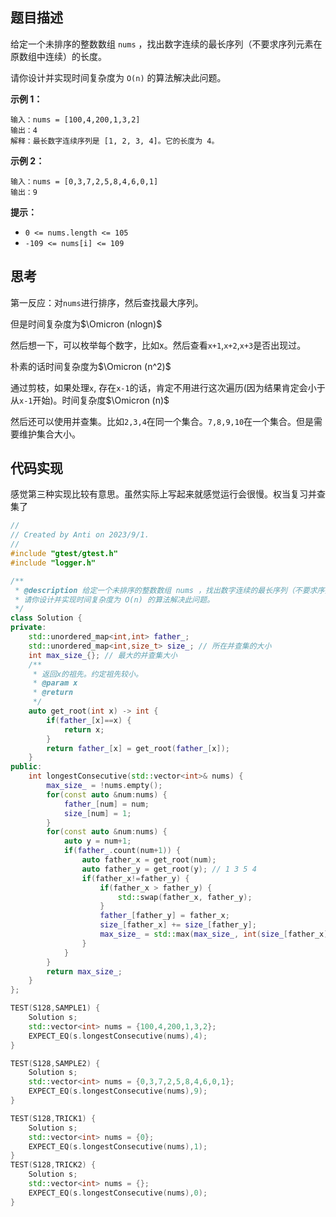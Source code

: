 ## 题目描述

给定一个未排序的整数数组 `nums` ，找出数字连续的最长序列（不要求序列元素在原数组中连续）的长度。

请你设计并实现时间复杂度为 `O(n)` 的算法解决此问题。

 

**示例 1：**

```
输入：nums = [100,4,200,1,3,2]
输出：4
解释：最长数字连续序列是 [1, 2, 3, 4]。它的长度为 4。
```

**示例 2：**

```
输入：nums = [0,3,7,2,5,8,4,6,0,1]
输出：9
```

 

**提示：**

- `0 <= nums.length <= 105`
- `-109 <= nums[i] <= 109`

## 思考

第一反应：对`nums`进行排序，然后查找最大序列。

但是时间复杂度为$\Omicron (nlogn)$

然后想一下，可以枚举每个数字，比如x。然后查看`x+1`,`x+2`,`x+3`是否出现过。

朴素的话时间复杂度为$\Omicron (n^2)$

通过剪枝，如果处理`x`, 存在`x-1`的话，肯定不用进行这次遍历(因为结果肯定会小于从`x-1`开始)。时间复杂度$\Omicron (n)$

然后还可以使用并查集。比如`2,3,4`在同一个集合。`7,8,9,10`在一个集合。但是需要维护集合大小。

## 代码实现

感觉第三种实现比较有意思。虽然实际上写起来就感觉运行会很慢。权当复习并查集了

```C++
//
// Created by Anti on 2023/9/1.
//
#include "gtest/gtest.h"
#include "logger.h"

/**
 * @description 给定一个未排序的整数数组 nums ，找出数字连续的最长序列（不要求序列元素在原数组中连续）的长度。
 * 请你设计并实现时间复杂度为 O(n) 的算法解决此问题。
 */
class Solution {
private:
    std::unordered_map<int,int> father_;
    std::unordered_map<int,size_t> size_; // 所在并查集的大小
    int max_size_{}; // 最大的并查集大小
    /**
     * 返回x的祖先。约定祖先较小。
     * @param x
     * @return
     */
    auto get_root(int x) -> int {
        if(father_[x]==x) {
            return x;
        }
        return father_[x] = get_root(father_[x]);
    }
public:
    int longestConsecutive(std::vector<int>& nums) {
        max_size_ = !nums.empty();
        for(const auto &num:nums) {
            father_[num] = num;
            size_[num] = 1;
        }
        for(const auto &num:nums) {
            auto y = num+1;
            if(father_.count(num+1)) {
                auto father_x = get_root(num);
                auto father_y = get_root(y); // 1 3 5 4
                if(father_x!=father_y) {
                    if(father_x > father_y) {
                        std::swap(father_x, father_y);
                    }
                    father_[father_y] = father_x;
                    size_[father_x] += size_[father_y];
                    max_size_ = std::max(max_size_, int(size_[father_x]));
                }
            }
        }
        return max_size_;
    }
};

TEST(S128,SAMPLE1) {
    Solution s;
    std::vector<int> nums = {100,4,200,1,3,2};
    EXPECT_EQ(s.longestConsecutive(nums),4);
}

TEST(S128,SAMPLE2) {
    Solution s;
    std::vector<int> nums = {0,3,7,2,5,8,4,6,0,1};
    EXPECT_EQ(s.longestConsecutive(nums),9);
}

TEST(S128,TRICK1) {
    Solution s;
    std::vector<int> nums = {0};
    EXPECT_EQ(s.longestConsecutive(nums),1);
}
TEST(S128,TRICK2) {
    Solution s;
    std::vector<int> nums = {};
    EXPECT_EQ(s.longestConsecutive(nums),0);
}
```